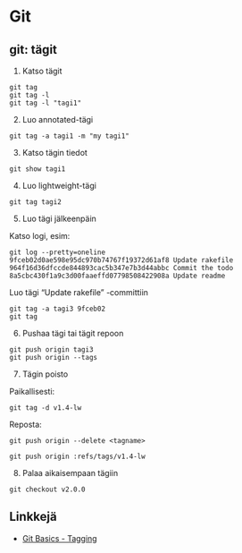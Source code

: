 # Git

## git: tägit

1. Katso tägit

```
git tag
git tag -l
git tag -l "tagi1"
```

2. Luo annotated-tägi

```
git tag -a tagi1 -m "my tagi1"
```

3. Katso tägin tiedot

```
git show tagi1
```

4. Luo lightweight-tägi

```
git tag tagi2
```

5. Luo tägi jälkeenpäin

Katso logi, esim:

```
git log --pretty=oneline
9fceb02d0ae598e95dc970b74767f19372d61af8 Update rakefile
964f16d36dfccde844893cac5b347e7b3d44abbc Commit the todo
8a5cbc430f1a9c3d00faaeffd07798508422908a Update readme
```

Luo tägi “Update rakefile” -committiin

```
git tag -a tagi3 9fceb02
git tag
```

6. Pushaa tägi tai tägit repoon

```
git push origin tagi3
git push origin --tags
```

7. Tägin poisto

Paikallisesti:

```
git tag -d v1.4-lw
```

Reposta:

```
git push origin --delete <tagname>

git push origin :refs/tags/v1.4-lw
```

8. Palaa aikaisempaan tägiin

```
git checkout v2.0.0
```




## Linkkejä

- [Git Basics - Tagging](http://git-scm.com/book/en/v2/Git-Basics-Tagging)
